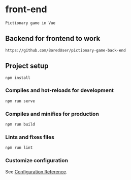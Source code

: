 # front-end

```
Pictionary game in Vue
```

## Backend for frontend to work
```
https://github.com/BoredUser/pictionary-game-back-end
```

## Project setup
```
npm install
```

### Compiles and hot-reloads for development
```
npm run serve
```

### Compiles and minifies for production
```
npm run build
```

### Lints and fixes files
```
npm run lint
```

### Customize configuration
See [Configuration Reference](https://cli.vuejs.org/config/).
